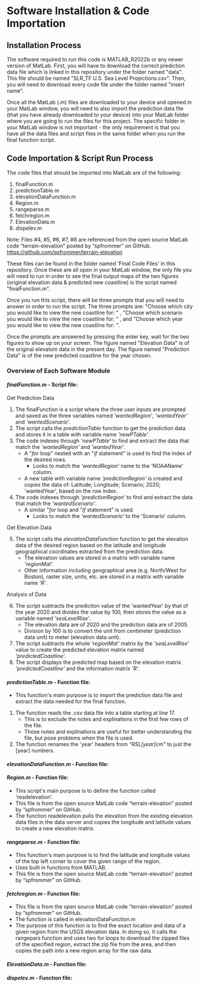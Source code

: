 # Software Installation & Code Importation
## Installation Process

The software required to run this code is MATLAB_R2022b or any newer version of MatLab. First, you will have to download the correct prediction data file which is linked in this repository under the folder named "data". This file should be named "SLR_TF U.S. Sea Level Projections.csv". Then, you will need to download every code file under the folder named "insert name".

Once all the MatLab (*.m*) files are downloaded to your device and opened in your MatLab window, you will need to also import the prediction data file (that you have already downloaded to your device) into your MatLab folder where you are going to run the files for this project. The specific folder in your MatLab window is not important - the only requirement is that you have all the data files and script files in the same folder when you run the final function script. 

## Code Importation & Script Run Process

The code files that should be imported into MatLab are of the following: 
1. finalFunction.m
2. predictionTable.m
3. elevationDataFunction.m
4. Region.m 
5. rangeparse.m
6. fetchregion.m
7. ElevationData.m
8. dispelev.m

Note: Files #4, #5, #6, #7, #8 are referenced from the open source MatLab code “terrain-elevation” posted by “spfrommer” on GitHub.
https://github.com/spfrommer/terrain-elevation


These files can be found in the folder named 'Final Code Files' in this repository. Once these are all open in your MatLab window, the only file you will need to run in order to see the final output maps of the two figures (original elevation data & predicted new coastline) is the script named "finalFunction.m". 

Once you run this script, there will be three prompts that you will need to answer in order to run the script. The three prompts are: "Choose which city you would like to view the new coastline for: " , "Choose which scenario you would like to view the new coastline for: " , and "Choose which year you would like to view the new coastline for: ". 

Once the prompts are answered by pressing the enter key, wait for the two figures to show up on your screen. The figure named "Elevation Data" is of the original elevatoin data in the present day. The figure named "Prediction Data" is of the new predicted coastline for the year chosen. 


### Overview of Each Software Module

#### *finalFunction.m* - Script file:

Get Prediction Data

  1. The finalFunction is a script where the three user inputs are prompted and saved as the three variables named *'wantedRegion'*, *'wantedYear'* and *'wantedScenario'*. 
  2. The script calls the *predictionTable* function to get the prediction data and stores it in a table with variable name *'newPTable'*. 
  3. The code indexes through *'newPTable'* to find and extract the data that match the *'wantedRegion'* and *'wantedYear'*.
      - A "_for_ loop" nested with an "_if_ statement" is used to find the index of the desired rows.
        - Looks to match the *'wantedRegion'* name to the 'NOAAName' column.
      - A new table with variable name *'predictionRegion'* is created and copies the data of: Latitude; Longitude; Scenario; 2020; 'wantedYear', based on the row index. 
  4. The code indexes through *'predictionRegion'* to find and extract the data that match the *'wantedScenario'*.
      - A similar "_for_ loop and "_if_ statement" is used.
        - Looks to match the *'wantedScenario'* to the 'Scenario' column.

Get Elevation Data

  5. The script calls the *elevationDataFunction* function to get the elevation data of the desired region based on the latitude and longitude geographical coordinates extracted from the prediction data.
      - The elevation values are stored in a matrix with variable name *'regionMat'*.
      - Other information including geographical area (e.g. North/West for Boston), raster size, units, etc. are stored in a matrix with variable name *'R'*.
      
Analysis of Data
      
  6. The script subtracts the prediction value of the 'wantedYear' by that of the year 2020 and divides the value by 100, then stores the value as a variable named *'seaLevelRise'*.
       - The elevation data are of 2020 and the prediction data are of 2005.
       - Division by 100 is to convert the unit from centimeter (prediction data unit) to meter (elevation data unit).
  7. The script subtracts the whole *'regionMat'* matrix by the *'seaLevelRise'* value to create the predicted elevation matrix named *'predictedCoastline'*.
  8. The script displays the predicted map based on the elevation matrix *'predictedCoastline'* and the information matrix *'R'*.


#### *predictionTable.m* - Function file: 

- This function's main purpose is to import the prediction data file and extract the data needed for the final function.
1. The function reads the _.csv_ data file into a table starting at line 17.
     - This is to exclude the notes and explinations in the first few rows of the file.
     - Those notes and explinations are useful for better understanding the file, but pose problems when the file is used.
2. The function renames the 'year' headers from _"RSL[year]_cm_"_ to just the [year] numbers.


#### *elevationDataFunction.m* - Function file: 


#### *Region.m* - Function file: 

- This script's main purpose is to define the function called 'readelevation'. 
- This file is from the open source MatLab code “terrain-elevation” posted by “spfrommer” on GitHub.
- The function readelevation pulls the elevation from the existing elevation data files in the data server and copies the longitude and latitude values to create a new elevation matrix. 

#### *rangeparse.m* - Function file: 

- This function's main purpose is to find the latitude and longitude values of the top left corner to cover the given range of the region. 
- Uses bulit in functions from MATLAB.
- This file is from the open source MatLab code “terrain-elevation” posted by “spfrommer” on GitHub.


#### *fetchregion.m* - Function file: 

- This file is from the open source MatLab code “terrain-elevation” posted by “spfrommer” on GitHub.
- The function is called in elevationDataFunction.m 
- The purpose of this function is to find the exact location and data of a given region from the USGS elevation data. In doing so, it calls the rangepars function and uses two for loops to download the zipped files of the specified region, extract the zip file from the area, and then copies the path into a new region array for the raw data. 

#### *ElevationData.m* - Function file: 


#### *dispelev.m* - Function file: 



